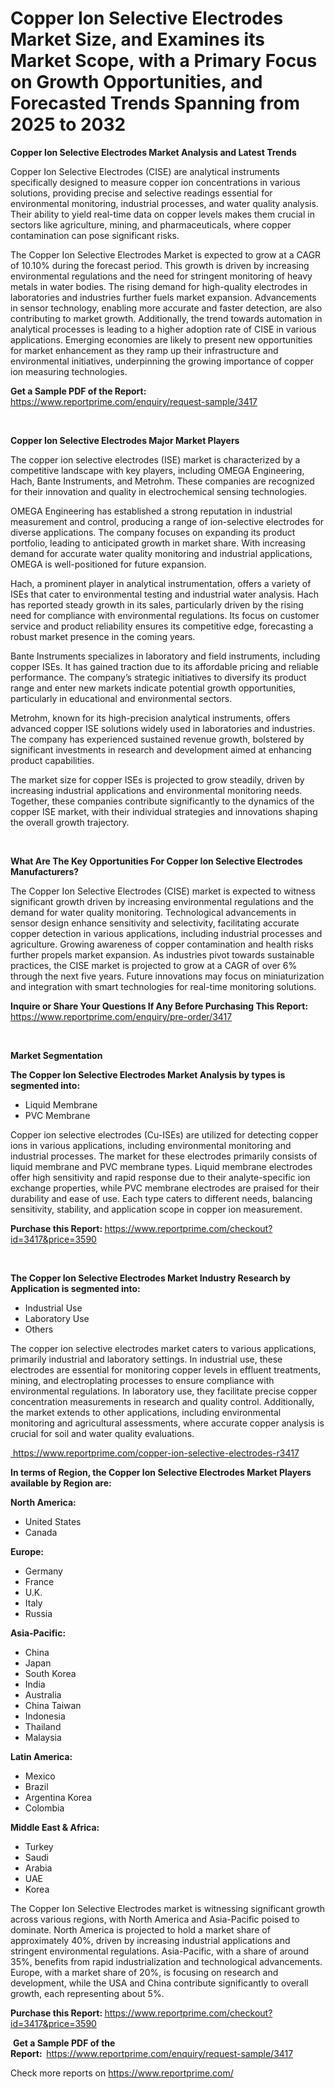<p><h1>Copper Ion Selective Electrodes Market Size, and Examines its Market Scope, with a Primary Focus on Growth Opportunities, and Forecasted Trends Spanning from 2025 to 2032</h1></p><p><strong>Copper Ion Selective Electrodes Market Analysis and Latest Trends</strong></p>
<p><p>Copper Ion Selective Electrodes (CISE) are analytical instruments specifically designed to measure copper ion concentrations in various solutions, providing precise and selective readings essential for environmental monitoring, industrial processes, and water quality analysis. Their ability to yield real-time data on copper levels makes them crucial in sectors like agriculture, mining, and pharmaceuticals, where copper contamination can pose significant risks.</p><p>The Copper Ion Selective Electrodes Market is expected to grow at a CAGR of 10.10% during the forecast period. This growth is driven by increasing environmental regulations and the need for stringent monitoring of heavy metals in water bodies. The rising demand for high-quality electrodes in laboratories and industries further fuels market expansion. Advancements in sensor technology, enabling more accurate and faster detection, are also contributing to market growth. Additionally, the trend towards automation in analytical processes is leading to a higher adoption rate of CISE in various applications. Emerging economies are likely to present new opportunities for market enhancement as they ramp up their infrastructure and environmental initiatives, underpinning the growing importance of copper ion measuring technologies.</p></p>
<p><strong>Get a Sample PDF of the Report:&nbsp;</strong> <a href="https://www.reportprime.com/enquiry/request-sample/3417?utm_campaign=3079&utm_medium=2&utm_source=Github&utm_content=ia&utm_term=18032025&utm_id=copper-ion-selective-electrodes">https://www.reportprime.com/enquiry/request-sample/3417</a></p>
<p>&nbsp;</p>
<p><strong>Copper Ion Selective Electrodes Major Market Players</strong></p>
<p><p>The copper ion selective electrodes (ISE) market is characterized by a competitive landscape with key players, including OMEGA Engineering, Hach, Bante Instruments, and Metrohm. These companies are recognized for their innovation and quality in electrochemical sensing technologies.</p><p>OMEGA Engineering has established a strong reputation in industrial measurement and control, producing a range of ion-selective electrodes for diverse applications. The company focuses on expanding its product portfolio, leading to anticipated growth in market share. With increasing demand for accurate water quality monitoring and industrial applications, OMEGA is well-positioned for future expansion.</p><p>Hach, a prominent player in analytical instrumentation, offers a variety of ISEs that cater to environmental testing and industrial water analysis. Hach has reported steady growth in its sales, particularly driven by the rising need for compliance with environmental regulations. Its focus on customer service and product reliability ensures its competitive edge, forecasting a robust market presence in the coming years.</p><p>Bante Instruments specializes in laboratory and field instruments, including copper ISEs. It has gained traction due to its affordable pricing and reliable performance. The company’s strategic initiatives to diversify its product range and enter new markets indicate potential growth opportunities, particularly in educational and environmental sectors.</p><p>Metrohm, known for its high-precision analytical instruments, offers advanced copper ISE solutions widely used in laboratories and industries. The company has experienced sustained revenue growth, bolstered by significant investments in research and development aimed at enhancing product capabilities. </p><p>The market size for copper ISEs is projected to grow steadily, driven by increasing industrial applications and environmental monitoring needs. Together, these companies contribute significantly to the dynamics of the copper ISE market, with their individual strategies and innovations shaping the overall growth trajectory.</p></p>
<p>&nbsp;</p>
<p><strong>What Are The Key Opportunities For Copper Ion Selective Electrodes Manufacturers?</strong></p>
<p><p>The Copper Ion Selective Electrodes (CISE) market is expected to witness significant growth driven by increasing environmental regulations and the demand for water quality monitoring. Technological advancements in sensor design enhance sensitivity and selectivity, facilitating accurate copper detection in various applications, including industrial processes and agriculture. Growing awareness of copper contamination and health risks further propels market expansion. As industries pivot towards sustainable practices, the CISE market is projected to grow at a CAGR of over 6% through the next five years. Future innovations may focus on miniaturization and integration with smart technologies for real-time monitoring solutions.</p></p>
<p><strong>Inquire or Share Your Questions If Any Before Purchasing This Report:</strong> <a href="https://www.reportprime.com/enquiry/pre-order/3417?utm_campaign=3079&utm_medium=2&utm_source=Github&utm_content=ia&utm_term=18032025&utm_id=copper-ion-selective-electrodes">https://www.reportprime.com/enquiry/pre-order/3417</a></p>
<p>&nbsp;</p>
<p><strong>Market Segmentation</strong></p>
<p><strong>The Copper Ion Selective Electrodes Market Analysis by types is segmented into:</strong></p>
<p><ul><li>Liquid Membrane</li><li>PVC Membrane</li></ul></p>
<p><p>Copper ion selective electrodes (Cu-ISEs) are utilized for detecting copper ions in various applications, including environmental monitoring and industrial processes. The market for these electrodes primarily consists of liquid membrane and PVC membrane types. Liquid membrane electrodes offer high sensitivity and rapid response due to their analyte-specific ion exchange properties, while PVC membrane electrodes are praised for their durability and ease of use. Each type caters to different needs, balancing sensitivity, stability, and application scope in copper ion measurement.</p></p>
<p><strong>Purchase this Report:&nbsp;</strong><a href="https://www.reportprime.com/checkout?id=3417&price=3590&utm_campaign=3079&utm_medium=2&utm_source=Github&utm_content=ia&utm_term=18032025&utm_id=copper-ion-selective-electrodes">https://www.reportprime.com/checkout?id=3417&price=3590</a></p>
<p>&nbsp;</p>
<p><strong>The Copper Ion Selective Electrodes Market Industry Research by Application is segmented into:</strong></p>
<p><ul><li>Industrial Use</li><li>Laboratory Use</li><li>Others</li></ul></p>
<p><p>The copper ion selective electrodes market caters to various applications, primarily industrial and laboratory settings. In industrial use, these electrodes are essential for monitoring copper levels in effluent treatments, mining, and electroplating processes to ensure compliance with environmental regulations. In laboratory use, they facilitate precise copper concentration measurements in research and quality control. Additionally, the market extends to other applications, including environmental monitoring and agricultural assessments, where accurate copper analysis is crucial for soil and water quality evaluations.</p></p>
<p><a href="https://www.reportprime.com/copper-ion-selective-electrodes-r3417?utm_campaign=3079&utm_medium=2&utm_source=Github&utm_content=ia&utm_term=18032025&utm_id=copper-ion-selective-electrodes">&nbsp;https://www.reportprime.com/copper-ion-selective-electrodes-r3417</a></p>
<p><strong>In terms of Region, the Copper Ion Selective Electrodes Market Players available by Region are:</strong></p>
<p>
    <p> <strong> North America: </strong>
        <ul>
            <li>United States</li>
            <li>Canada</li>
        </ul>
        </p> 
    <p> <strong> Europe: </strong>
        <ul>
            <li>Germany</li>
            <li>France</li>
            <li>U.K.</li>
            <li>Italy</li>
            <li>Russia</li>
        </ul>
        </p> 
    <p> <strong> Asia-Pacific: </strong>
        <ul>
            <li>China</li>
            <li>Japan</li>
            <li>South Korea</li>
            <li>India</li>
            <li>Australia</li>
            <li>China Taiwan</li>
            <li>Indonesia</li>
            <li>Thailand</li>
            <li>Malaysia</li>
        </ul>
        </p> 
    <p> <strong> Latin America: </strong>
        <ul>
            <li>Mexico</li>
            <li>Brazil</li>
            <li>Argentina Korea</li>
            <li>Colombia</li>
        </ul>
        </p> 
    <p> <strong> Middle East & Africa: </strong>
        <ul>
            <li>Turkey</li>
            <li>Saudi</li>
            <li>Arabia</li>
            <li>UAE</li>
            <li>Korea</li>
        </ul>
    </p>
    </p>
<p><p>The Copper Ion Selective Electrodes market is witnessing significant growth across various regions, with North America and Asia-Pacific poised to dominate. North America is projected to hold a market share of approximately 40%, driven by increasing industrial applications and stringent environmental regulations. Asia-Pacific, with a share of around 35%, benefits from rapid industrialization and technological advancements. Europe, with a market share of 20%, is focusing on research and development, while the USA and China contribute significantly to overall growth, each representing about 5%.</p></p>
<p><strong>Purchase this Report: </strong><a href="https://www.reportprime.com/checkout?id=3417&price=3590&utm_campaign=3079&utm_medium=2&utm_source=Github&utm_content=ia&utm_term=18032025&utm_id=copper-ion-selective-electrodes">https://www.reportprime.com/checkout?id=3417&price=3590</a></p>
<p>&nbsp;<strong>Get a Sample PDF of the Report:&nbsp;&nbsp;</strong><a href="https://www.reportprime.com/enquiry/request-sample/3417?utm_campaign=3079&utm_medium=2&utm_source=Github&utm_content=ia&utm_term=18032025&utm_id=copper-ion-selective-electrodes">https://www.reportprime.com/enquiry/request-sample/3417</a></p>
<p><strong></strong></p>
<p>Check more reports on <a href="https://www.reportprime.com/?utm_campaign=3079&utm_medium=2&utm_source=Github&utm_content=ia&utm_term=18032025&utm_id=copper-ion-selective-electrodes">https://www.reportprime.com/</a></p>